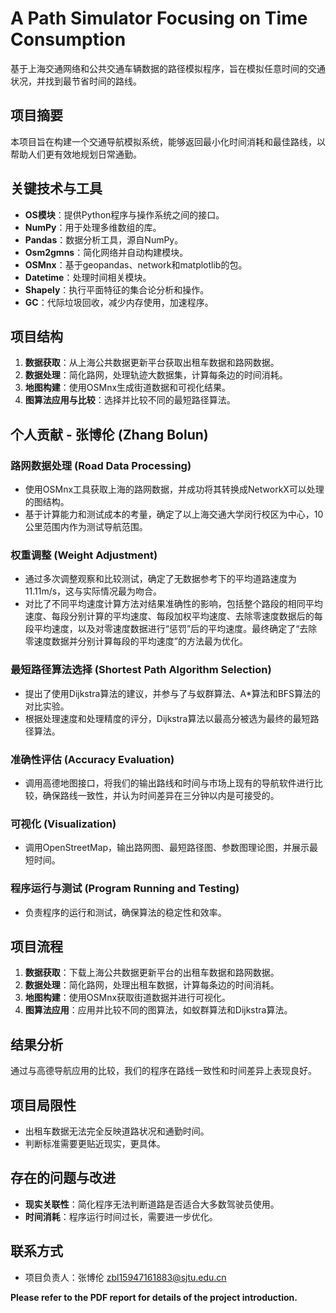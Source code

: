 # A Path Simulator Focusing on Time Consumption
基于上海交通网络和公共交通车辆数据的路径模拟程序，旨在模拟任意时间的交通状况，并找到最节省时间的路线。

## 项目摘要
本项目旨在构建一个交通导航模拟系统，能够返回最小化时间消耗和最佳路线，以帮助人们更有效地规划日常通勤。

## 关键技术与工具
- **OS模块**：提供Python程序与操作系统之间的接口。
- **NumPy**：用于处理多维数组的库。
- **Pandas**：数据分析工具，源自NumPy。
- **Osm2gmns**：简化网络并自动构建模块。
- **OSMnx**：基于geopandas、network和matplotlib的包。
- **Datetime**：处理时间相关模块。
- **Shapely**：执行平面特征的集合论分析和操作。
- **GC**：代际垃圾回收，减少内存使用，加速程序。

## 项目结构
1. **数据获取**：从上海公共数据更新平台获取出租车数据和路网数据。
2. **数据处理**：简化路网，处理轨迹大数据集，计算每条边的时间消耗。
3. **地图构建**：使用OSMnx生成街道数据和可视化结果。
4. **图算法应用与比较**：选择并比较不同的最短路径算法。

## 个人贡献 - 张博伦 (Zhang Bolun)
### 路网数据处理 (Road Data Processing)
- 使用OSMnx工具获取上海的路网数据，并成功将其转换成NetworkX可以处理的图结构。
- 基于计算能力和测试成本的考量，确定了以上海交通大学闵行校区为中心，10公里范围内作为测试导航范围。

### 权重调整 (Weight Adjustment)
- 通过多次调整观察和比较测试，确定了无数据参考下的平均道路速度为11.11m/s，这与实际情况最为吻合。
- 对比了不同平均速度计算方法对结果准确性的影响，包括整个路段的相同平均速度、每段分别计算的平均速度、每段加权平均速度、去除零速度数据后的每段平均速度，以及对零速度数据进行“惩罚”后的平均速度。最终确定了“去除零速度数据并分别计算每段的平均速度”的方法最为优化。

### 最短路径算法选择 (Shortest Path Algorithm Selection)
- 提出了使用Dijkstra算法的建议，并参与了与蚁群算法、A*算法和BFS算法的对比实验。
- 根据处理速度和处理精度的评分，Dijkstra算法以最高分被选为最终的最短路径算法。

### 准确性评估 (Accuracy Evaluation)
- 调用高德地图接口，将我们的输出路线和时间与市场上现有的导航软件进行比较，确保路线一致性，并认为时间差异在三分钟以内是可接受的。

### 可视化 (Visualization)
- 调用OpenStreetMap，输出路网图、最短路径图、参数图理论图，并展示最短时间。

### 程序运行与测试 (Program Running and Testing)
- 负责程序的运行和测试，确保算法的稳定性和效率。

## 项目流程
1. **数据获取**：下载上海公共数据更新平台的出租车数据和路网数据。
2. **数据处理**：简化路网，处理出租车数据，计算每条边的时间消耗。
3. **地图构建**：使用OSMnx获取街道数据并进行可视化。
4. **图算法应用**：应用并比较不同的图算法，如蚁群算法和Dijkstra算法。

## 结果分析
通过与高德导航应用的比较，我们的程序在路线一致性和时间差异上表现良好。

## 项目局限性
- 出租车数据无法完全反映道路状况和通勤时间。
- 判断标准需要更贴近现实，更具体。

## 存在的问题与改进
- **现实关联性**：简化程序无法判断道路是否适合大多数驾驶员使用。
- **时间消耗**：程序运行时间过长，需要进一步优化。

## 联系方式
- 项目负责人：张博伦 zbl15947161883@sjtu.edu.cn


**Please refer to the PDF report for details of the project introduction.**
